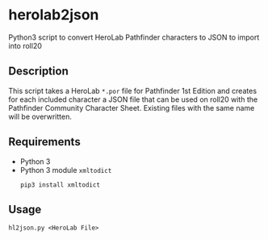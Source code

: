 # herolab2json #

Python3 script to convert HeroLab Pathfinder characters to JSON to import into roll20

## Description ##

This script takes a HeroLab ``*.por`` file for Pathfinder 1st Edition and creates for each included character a JSON file that can be used on roll20 with the Pathfinder Community Character Sheet. Existing files with the same name will be overwritten.

## Requirements  ##

* Python 3
* Python 3 module ``xmltodict``
  ```
  pip3 install xmltodict
  ```

## Usage ##

```
hl2json.py <HeroLab File>
```
